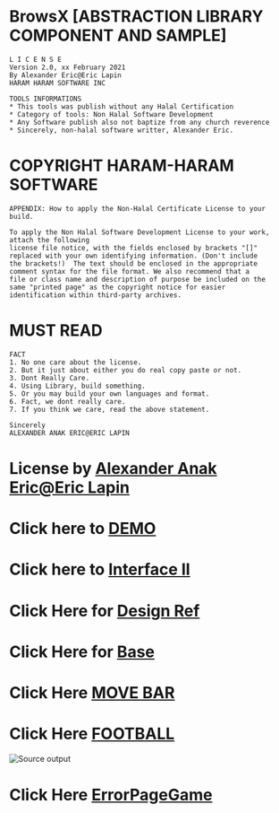 # BrowsX [ABSTRACTION LIBRARY COMPONENT AND SAMPLE]

    L I C E N S E
    Version 2.0, xx February 2021
    By Alexander Eric@Eric Lapin
    HARAM HARAM SOFTWARE INC
			   
    TOOLS INFORMATIONS
    * This tools was publish without any Halal Certification 
    * Category of tools: Non Halal Software Development
    * Any Software publish also not baptize from any church reverence
    * Sincerely, non-halal software writter, Alexander Eric.
			  
    

    

# COPYRIGHT HARAM-HARAM SOFTWARE

    APPENDIX: How to apply the Non-Halal Certificate License to your build.
   
    To apply the Non Halal Software Development License to your work, attach the following
    license file notice, with the fields enclosed by brackets "[]"
    replaced with your own identifying information. (Don't include
    the brackets!)  The text should be enclosed in the appropriate
    comment syntax for the file format. We also recommend that a
    file or class name and description of purpose be included on the
    same "printed page" as the copyright notice for easier
    identification within third-party archives.
    
# MUST READ     
    FACT
   	1. No one care about the license.
   	2. But it just about either you do real copy paste or not.
   	3. Dont Really Care.
   	4. Using Library, build something.
   	5. Or you may build your own languages and format.
   	6. Fact, we dont really care.
   	7. If you think we care, read the above statement.

	Sincerely
   	ALEXANDER ANAK ERIC@ERIC LAPIN
   	

# License by [Alexander Anak Eric@Eric Lapin](https://www.facebook.com/alexandereric.on.fb/)
    
# Click here to [DEMO](https://my-mg.github.io/BrowsX/)
# Click here to [Interface II](https://my-mg.github.io/BrowsX/inbrow.htm)  
# Click Here for [Design Ref](https://my-mg.github.io/BrowsX/dsg.html) 
# Click Here for [Base](https://my-mg.github.io/BrowsX/maximize.htm) 
# Click Here [MOVE BAR](https://my-mg.github.io/BrowsX/movebar.htm) 
# Click Here [FOOTBALL](https://my-mg.github.io/BrowsX/football.htm)
![Source output](media/source-output.png)
# Click Here [ErrorPageGame](https://my-mg.github.io/BrowsX/LoadGame.htm)
   	
